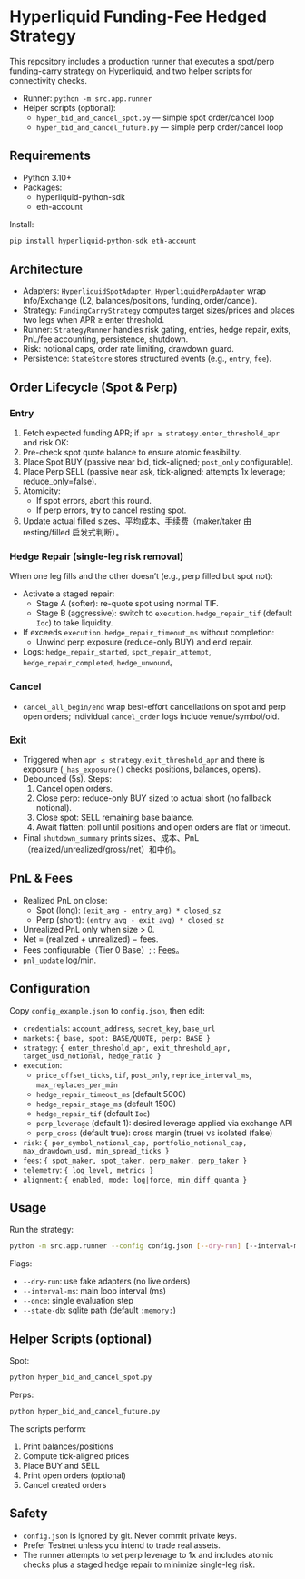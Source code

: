 # Hyperliquid Funding-Fee Hedged Strategy

This repository includes a production runner that executes a spot/perp funding-carry strategy on Hyperliquid, and two helper scripts for connectivity checks.

- Runner: `python -m src.app.runner`
- Helper scripts (optional):
  - `hyper_bid_and_cancel_spot.py` — simple spot order/cancel loop
  - `hyper_bid_and_cancel_future.py` — simple perp order/cancel loop

## Requirements

- Python 3.10+
- Packages:
  - hyperliquid-python-sdk
  - eth-account

Install:

```bash
pip install hyperliquid-python-sdk eth-account
```

## Architecture

- Adapters: `HyperliquidSpotAdapter`, `HyperliquidPerpAdapter` wrap Info/Exchange (L2, balances/positions, funding, order/cancel).
- Strategy: `FundingCarryStrategy` computes target sizes/prices and places two legs when APR ≥ enter threshold.
- Runner: `StrategyRunner` handles risk gating, entries, hedge repair, exits, PnL/fee accounting, persistence, shutdown.
- Risk: notional caps, order rate limiting, drawdown guard.
- Persistence: `StateStore` stores structured events (e.g., `entry`, `fee`).

## Order Lifecycle (Spot & Perp)

### Entry
1) Fetch expected funding APR; if `apr ≥ strategy.enter_threshold_apr` and risk OK:
2) Pre-check spot quote balance to ensure atomic feasibility.
3) Place Spot BUY (passive near bid, tick-aligned; `post_only` configurable).
4) Place Perp SELL (passive near ask, tick-aligned; attempts 1x leverage; reduce_only=false).
5) Atomicity:
   - If spot errors, abort this round.
   - If perp errors, try to cancel resting spot.
6) Update actual filled sizes、平均成本、手续费（maker/taker 由 resting/filled 启发式判断）。

### Hedge Repair (single-leg risk removal)
When one leg fills and the other doesn’t (e.g., perp filled but spot not):
- Activate a staged repair:
  - Stage A (softer): re-quote spot using normal TIF.
  - Stage B (aggressive): switch to `execution.hedge_repair_tif` (default `Ioc`) to take liquidity.
- If exceeds `execution.hedge_repair_timeout_ms` without completion:
  - Unwind perp exposure (reduce-only BUY) and end repair.
- Logs: `hedge_repair_started`, `spot_repair_attempt`, `hedge_repair_completed`, `hedge_unwound`。

### Cancel
- `cancel_all_begin/end` wrap best-effort cancellations on spot and perp open orders; individual `cancel_order` logs include venue/symbol/oid.

### Exit
- Triggered when `apr ≤ strategy.exit_threshold_apr` and there is exposure (`_has_exposure()` checks positions, balances, opens).
- Debounced (5s). Steps:
  1) Cancel open orders.
  2) Close perp: reduce-only BUY sized to actual short (no fallback notional).
  3) Close spot: SELL remaining base balance.
  4) Await flatten: poll until positions and open orders are flat or timeout.
- Final `shutdown_summary` prints sizes、成本、PnL（realized/unrealized/gross/net）和中价。

## PnL & Fees

- Realized PnL on close:
  - Spot (long): `(exit_avg - entry_avg) * closed_sz`
  - Perp (short): `(entry_avg - exit_avg) * closed_sz`
- Unrealized PnL only when size > 0.
- Net = (realized + unrealized) − fees.
- Fees configurable（Tier 0 Base）; : [Fees](https://hyperliquid.gitbook.io/hyperliquid-docs/trading/fees)。
- `pnl_update` log/min.

## Configuration

Copy `config_example.json` to `config.json`, then edit:

- `credentials`: `account_address`, `secret_key`, `base_url`
- `markets`: `{ base, spot: BASE/QUOTE, perp: BASE }`
- `strategy`: `{ enter_threshold_apr, exit_threshold_apr, target_usd_notional, hedge_ratio }`
- `execution`:
  - `price_offset_ticks`, `tif`, `post_only`, `reprice_interval_ms`, `max_replaces_per_min`
  - `hedge_repair_timeout_ms` (default 5000)
  - `hedge_repair_stage_ms` (default 1500)
  - `hedge_repair_tif` (default `Ioc`)
  - `perp_leverage` (default 1): desired leverage applied via exchange API
  - `perp_cross` (default true): cross margin (true) vs isolated (false)
- `risk`: `{ per_symbol_notional_cap, portfolio_notional_cap, max_drawdown_usd, min_spread_ticks }`
- `fees`: `{ spot_maker, spot_taker, perp_maker, perp_taker }`
- `telemetry`: `{ log_level, metrics }`
 - `alignment`: `{ enabled, mode: log|force, min_diff_quanta }`

## Usage

Run the strategy:

```bash
python -m src.app.runner --config config.json [--dry-run] [--interval-ms 1000] [--once] [--state-db :memory:]
```

Flags:
- `--dry-run`: use fake adapters (no live orders)
- `--interval-ms`: main loop interval (ms)
- `--once`: single evaluation step
- `--state-db`: sqlite path (default `:memory:`)

## Helper Scripts (optional)

Spot:
```bash
python hyper_bid_and_cancel_spot.py
```

Perps:
```bash
python hyper_bid_and_cancel_future.py
```

The scripts perform:
1) Print balances/positions
2) Compute tick-aligned prices
3) Place BUY and SELL
4) Print open orders (optional)
5) Cancel created orders

## Safety

- `config.json` is ignored by git. Never commit private keys.
- Prefer Testnet unless you intend to trade real assets.
- The runner attempts to set perp leverage to 1x and includes atomic checks plus a staged hedge repair to minimize single-leg risk.
